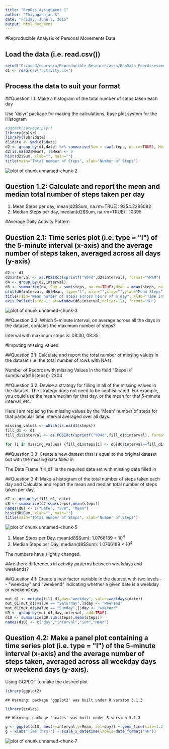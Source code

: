 ```yaml
---
title: "RepRes Assignment 1"
author: "Thiyagarajan S"
date: "Friday, June 5, 2015"
output: html_document
---
```


#Reproducible Analysis of Personal Movements Data

## Load the data (i.e. read.csv())

```r
setwd("D:/acad/coursera/Reproducible_Research/assn/RepData_PeerAssessment1")
d1 <- read.csv("activity.csv")
```
## Process the data to suit your format


##Question 1.1: Make a histogram of the total number of steps taken each day

Use 'dplyr' package for making the calculations, base plot system for the Histogram


```r
#detach(package:plyr) 
library(dplyr)
library(lubridate)
d1$date <- ymd(d1$date)
d2 <- group_by(d1,date) %>% summarise(Sum = sum(steps, na.rm=TRUE), Mean = mean(steps, na.rm=TRUE))
d2[is.na(d2$Mean), ]$Mean <- 0
hist(d2$Sum, xlab="", main="")
title(main="Total number of Steps", xlab="Number of Steps")
```

![plot of chunk unnamed-chunk-2](figure/unnamed-chunk-2-1.png) 

## Question 1.2: Calculate and report the mean and median total number of steps taken per day
 

1. Mean Steps per day, mean(d2$Sum, na.rm=TRUE):  9354.2295082  
2. Median Steps per day, median(d2$Sum, na.rm=TRUE) : 10395  

#Average Daily Activity Pattern
## Question 2.1: Time series plot (i.e. type = "l") of the 5-minute interval (x-axis) and the average number of steps taken, averaged across all days (y-axis)


```r
d2 <- d1
d2$interval <- as.POSIXct(sprintf("%04d",d2$interval), format="%H%M")
d4 <- group_by(d2,interval)
d6 <- summarize(d4, Sum = sum(steps, na.rm=TRUE),Mean = mean(steps, na.rm=TRUE))
plot(d6$interval, d6$Mean, type="l", main="",xlab="",ylab="Mean Steps", xaxt="n")
title(main="Mean number of steps across hours of a day", xlab="Time interval (hrs)")
axis.POSIXct(side=1, at=window(d6$interval,deltat=12), format="%H")
```

![plot of chunk unnamed-chunk-3](figure/unnamed-chunk-3-1.png) 

##Question 2.2: Which 5-minute interval, on average across all the days in the dataset, contains the maximum number of steps?


Interval with maximum steps is: 08:30, 08:35

#Imputing missing values

##Question 3.1: Calculate and report the total number of missing values in the dataset (i.e. the total number of rows with NAs)

Number of Records with missing Values in the field "Steps is" sum(is.na(d1$steps)): 2304 

##Question 3.2: Devise a strategy for filling in all of the missing values in the dataset. The strategy does not need to be sophisticated. For example, you could use the mean/median for that day, or the mean for that 5-minute interval, etc.

Here I am replacing the missing values by the 'Mean' number of steps for that particular time interval averaged over all days.


```r
missing_values <- which(is.na(d1$steps))
fill_d1 <- d1
fill_d1$interval <- as.POSIXct(sprintf("%04d",fill_d1$interval), format="%H%M")

for (i in missing_values) {fill_d1$steps[i] <- d6[d6$interval==fill_d1$interval[i],]$Mean }
```
##Question 3.3: Create a new dataset that is equal to the original dataset but with the missing data filled in

The Data Frame 'fill_d1' is the required data set with missing data filled in

##Question 3.4: Make a histogram of the total number of steps taken each day and Calculate and report the mean and median total number of steps taken per day.


```r
d7 <- group_by(fill_d1, date)
d8 <- summarize(d7,sum(steps),mean(steps))
names(d8) <- c("Date", "Sum", "Mean")
hist(d8$Sum, xlab="", main="")
title(main="Total number of Steps", xlab="Number of Steps")
```

![plot of chunk unnamed-chunk-5](figure/unnamed-chunk-5-1.png) 

1. Mean Steps per Day, mean(d8$Sum): 1.0766189 &times; 10<sup>4</sup>
2. Median Steps per Day, median(d8$Sum): 1.0766189 &times; 10<sup>4</sup>

The numbers have slightly changed.

#Are there differences in activity patterns between weekdays and weekends?

##Question 4.1: Create a new factor variable in the dataset with two levels -- "weekday" and "weekend" indicating whether a given date is a weekday or weekend day.


```r
mut_d1 <- mutate(fill_d1,day="weekday", value=weekdays(date))
mut_d1[mut_d1$value == "Saturday",]$day <- "weekend"
mut_d1[mut_d1$value == "Sunday",]$day <- "weekend"
d9 <- group_by(mut_d1,day,interval, add=TRUE)
d10 <- summarize(d9,sum(steps),mean(steps))
names(d10) <- c("day","interval","Sum","Mean")
```

## Question 4.2: Make a panel plot containing a time series plot (i.e. type = "l") of the 5-minute interval (x-axis) and the average number of steps taken, averaged across all weekday days or weekend days (y-axis). 

Using GGPLOT to make the desired plot


```r
library(ggplot2)
```

```
## Warning: package 'ggplot2' was built under R version 3.1.3
```

```r
library(scales)
```

```
## Warning: package 'scales' was built under R version 3.1.3
```

```r
g <- ggplot(d10, aes(x=interval,y=Mean, col=day)) + geom_line(size=1.2) + facet_wrap(~day, ncol=1)
g + xlab("Time (hrs)") + scale_x_datetime(labels=date_format("%H"))
```

![plot of chunk unnamed-chunk-7](figure/unnamed-chunk-7-1.png) 
